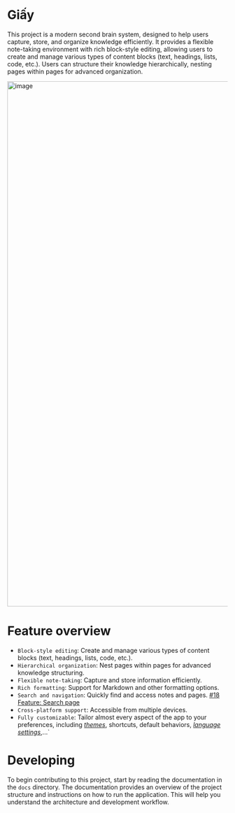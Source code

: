 # Giấy

This project is a modern second brain system, designed to help users capture, store, and organize knowledge efficiently. It provides a flexible note-taking environment with rich block-style editing, allowing users to create and manage various types of content blocks (text, headings, lists, code, etc.). Users can structure their knowledge hierarchically, nesting pages within pages for advanced organization.

<img width="1586" height="1202" alt="image" src="https://github.com/user-attachments/assets/9a0a20e7-be9f-46ab-9c4a-bcde7a72b977" />

# Feature overview

- `Block-style editing`: Create and manage various types of content blocks (text, headings, lists, code, etc.).
- `Hierarchical organization`: Nest pages within pages for advanced knowledge structuring.
- `Flexible note-taking`: Capture and store information efficiently.
- `Rich formatting`: Support for Markdown and other formatting options.
- `Search and navigation`: Quickly find and access notes and pages. [#18 Feature: Search page](https://github.com/congchuahiep/giay/issues/18)
- `Cross-platform support`: Accessible from multiple devices.
- `Fully customizable`: Tailor almost every aspect of the app to your preferences, including _[themes](https://github.com/congchuahiep/giay/issues/19)_, shortcuts, default behaviors, _[language settings](https://github.com/congchuahiep/giay/issues/6)_,...`

# Developing

To begin contributing to this project, start by reading the documentation in the `docs` directory. The documentation provides an overview of the project structure and instructions on how to run the application. This will help you understand the architecture and development workflow.
